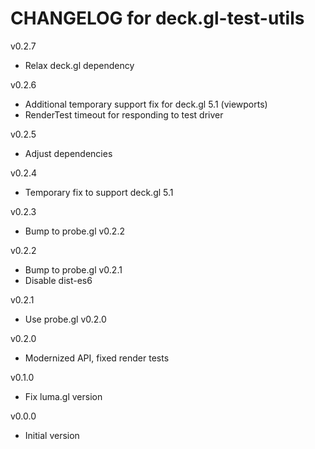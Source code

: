 # CHANGELOG for deck.gl-test-utils

v0.2.7
- Relax deck.gl dependency

v0.2.6
- Additional temporary support fix for deck.gl 5.1 (viewports)
- RenderTest timeout for responding to test driver

v0.2.5
- Adjust dependencies

v0.2.4
- Temporary fix to support deck.gl 5.1

v0.2.3
- Bump to probe.gl v0.2.2

v0.2.2
- Bump to probe.gl v0.2.1
- Disable dist-es6

v0.2.1
- Use probe.gl v0.2.0

v0.2.0
- Modernized API, fixed render tests

v0.1.0
- Fix luma.gl version

v0.0.0
- Initial version
